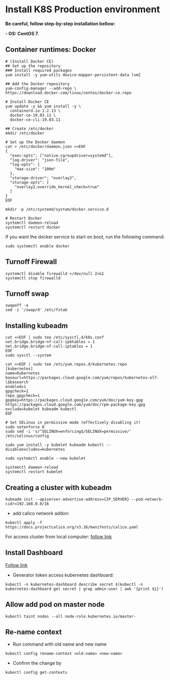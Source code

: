 # Install K8S Production environment

**Be careful, follow step-by-step installation bellow:**

**- OS: CentOS 7.**

## Container runtimes: Docker

```none
# (Install Docker CE)
## Set up the repository
### Install required packages
yum install -y yum-utils device-mapper-persistent-data lvm2
```

```none
## Add the Docker repository
yum-config-manager --add-repo \
https://download.docker.com/linux/centos/docker-ce.repo
```

```none
# Install Docker CE
yum update -y && yum install -y \
  containerd.io-1.2.13 \
  docker-ce-19.03.11 \
  docker-ce-cli-19.03.11
```

```none
## Create /etc/docker
mkdir /etc/docker
```

```none
# Set up the Docker daemon
cat > /etc/docker/daemon.json <<EOF
{
  "exec-opts": ["native.cgroupdriver=systemd"],
  "log-driver": "json-file",
  "log-opts": {
    "max-size": "100m"
  },
  "storage-driver": "overlay2",
  "storage-opts": [
    "overlay2.override_kernel_check=true"
  ]
}
EOF
```

```none
mkdir -p /etc/systemd/system/docker.service.d
```

```none
# Restart Docker
systemctl daemon-reload
systemctl restart docker
```

If you want the docker service to start on boot, run the following command:

```none
sudo systemctl enable docker
```

## Turnoff Firewall

```none
systemctl disable firewalld >/dev/null 2>&1
systemctl stop firewalld
```

## Turnoff swap

```none
swapoff -a
sed -i '/swap/d' /etc/fstab
```

## Installing kubeadm

```none
cat <<EOF | sudo tee /etc/sysctl.d/k8s.conf
net.bridge.bridge-nf-call-ip6tables = 1
net.bridge.bridge-nf-call-iptables = 1
EOF
sudo sysctl --system
```

```none
cat <<EOF | sudo tee /etc/yum.repos.d/kubernetes.repo
[kubernetes]
name=Kubernetes
baseurl=https://packages.cloud.google.com/yum/repos/kubernetes-el7-\$basearch
enabled=1
gpgcheck=1
repo_gpgcheck=1
gpgkey=https://packages.cloud.google.com/yum/doc/yum-key.gpg https://packages.cloud.google.com/yum/doc/rpm-package-key.gpg
exclude=kubelet kubeadm kubectl
EOF

# Set SELinux in permissive mode (effectively disabling it)
sudo setenforce 0
sudo sed -i 's/^SELINUX=enforcing$/SELINUX=permissive/' /etc/selinux/config

sudo yum install -y kubelet kubeadm kubectl --disableexcludes=kubernetes

sudo systemctl enable --now kubelet
```

```none
systemctl daemon-reload
systemctl restart kubelet
```

## Creating a cluster with kubeadm

```none
kubeadm init --apiserver-advertise-address={IP_SERVER} --pod-network-cidr=192.168.0.0/16
```

- add calico network addon:

```none
kubectl apply -f https://docs.projectcalico.org/v3.16/manifests/calico.yaml
```

For access cluster from local computer: [follow link](https://xuanthulab.net/gioi-thieu-va-cai-dat-kubernetes-cluster.html)

## Install Dashboard

[Follow link](https://xuanthulab.net/cai-dat-va-su-dung-kubernetes-dashboard.html)

- Generator token access kubernetes dashboard:

```none
kubectl -n kubernetes-dashboard describe secret $(kubectl -n kubernetes-dashboard get secret | grep admin-user | awk '{print $1}')
```

## Allow add pod on master node

```none
kubectl taint nodes --all node-role.kubernetes.io/master-
```

## Re-name context

- Run command with old name and new name

```none
kubectl config rename-context <old-name> <new-name>
```

- Confirm the change by

```none
kubectl config get-contexts
```
